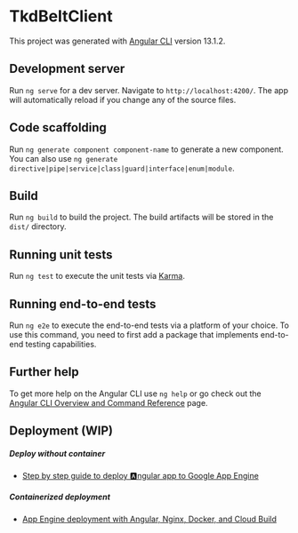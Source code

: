 # TkdBeltClient

This project was generated with [Angular CLI](https://github.com/angular/angular-cli) version 13.1.2.

## Development server

Run `ng serve` for a dev server. Navigate to `http://localhost:4200/`. The app will automatically reload if you change any of the source files.

## Code scaffolding

Run `ng generate component component-name` to generate a new component. You can also use `ng generate directive|pipe|service|class|guard|interface|enum|module`.

## Build

Run `ng build` to build the project. The build artifacts will be stored in the `dist/` directory.

## Running unit tests

Run `ng test` to execute the unit tests via [Karma](https://karma-runner.github.io).

## Running end-to-end tests

Run `ng e2e` to execute the end-to-end tests via a platform of your choice. To use this command, you need to first add a package that implements end-to-end testing capabilities.

## Further help

To get more help on the Angular CLI use `ng help` or go check out the [Angular CLI Overview and Command Reference](https://angular.io/cli) page.

## Deployment (WIP)

##### Deploy without container
- [Step by step guide to deploy 🅰ngular app to Google App Engine](https://dev.to/askudhay/step-by-step-guide-to-deploy-ngular-app-to-google-app-engine-46hl)

##### Containerized deployment
- [App Engine deployment with Angular, Nginx, Docker, and Cloud Build
](https://cloud.google.com/community/tutorials/appengine-angular-nginx-docker)
